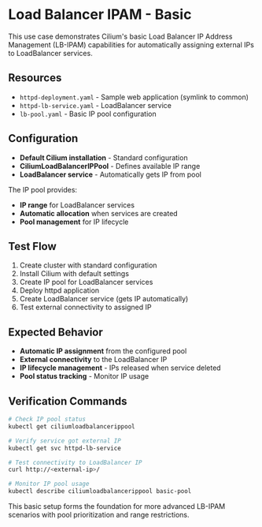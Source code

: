 # Load Balancer IPAM - Basic

This use case demonstrates Cilium's basic Load Balancer IP Address Management (LB-IPAM) capabilities for automatically assigning external IPs to LoadBalancer services.

## Resources

- `httpd-deployment.yaml` - Sample web application (symlink to common)
- `httpd-lb-service.yaml` - LoadBalancer service
- `lb-pool.yaml` - Basic IP pool configuration

## Configuration

- **Default Cilium installation** - Standard configuration
- **CiliumLoadBalancerIPPool** - Defines available IP range
- **LoadBalancer service** - Automatically gets IP from pool

The IP pool provides:
- **IP range** for LoadBalancer services
- **Automatic allocation** when services are created
- **Pool management** for IP lifecycle

## Test Flow

1. Create cluster with standard configuration
2. Install Cilium with default settings
3. Create IP pool for LoadBalancer services
4. Deploy httpd application
5. Create LoadBalancer service (gets IP automatically)
6. Test external connectivity to assigned IP

## Expected Behavior

- **Automatic IP assignment** from the configured pool
- **External connectivity** to the LoadBalancer IP
- **IP lifecycle management** - IPs released when service deleted
- **Pool status tracking** - Monitor IP usage

## Verification Commands

```bash
# Check IP pool status
kubectl get ciliumloadbalancerippool

# Verify service got external IP
kubectl get svc httpd-lb-service

# Test connectivity to LoadBalancer IP
curl http://<external-ip>/

# Monitor IP pool usage
kubectl describe ciliumloadbalancerippool basic-pool
```

This basic setup forms the foundation for more advanced LB-IPAM scenarios with pool prioritization and range restrictions.